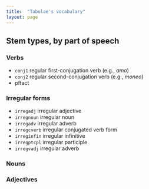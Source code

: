 ```yaml
---
title:  "Tabulae's vocabulary"
layout: page
---
```



## Stem types, by part of speech


### Verbs

-   `conj1` regular first-conjugation verb (e.g., *amo*)
-   `conj2` regular second-conjugation verb (e.g., *moneo*)
-   pftact

### Irregular forms


-   `irregadj`  irregular adjective
-   `irregnoun` irregular noun
-   `irregadv`  irregular adverb
-   `irregcverb` irregular conjugated verb form
-   `irreginfin` irregular infinitive
-   `irregptcpl`  irregular participle
-   `irregvadj`  irregular adverb

### Nouns


### Adjectives
